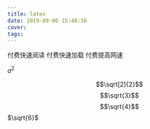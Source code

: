 ```yaml
---
title: latex
date: 2019-09-06 15:48:56
cover:
tags:
---
```


<!-- more -->

付费快速阅读
付费快速加载
付费提高网速

$a^2$

$$\sqrt[2]{2}$$
$$\sqrt{3}$$
$$\sqrt{4}$$
$\sqrt{6}$
